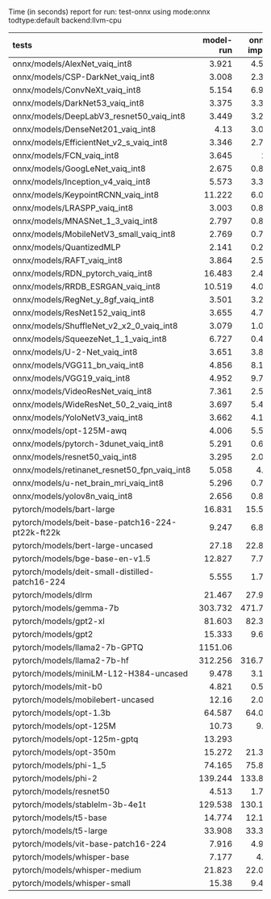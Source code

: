 Time (in seconds) report for run: test-onnx using mode:onnx todtype:default backend:llvm-cpu

| tests                                            |   model-run |   onnx-import |   torch-mlir |   iree-compile |   inference |
|:-------------------------------------------------|------------:|--------------:|-------------:|---------------:|------------:|
| onnx/models/AlexNet_vaiq_int8                    |       3.921 |         4.577 |            0 |          5.27  |       0.461 |
| onnx/models/CSP-DarkNet_vaiq_int8                |       3.008 |         2.371 |            0 |          9.216 |       0.567 |
| onnx/models/ConvNeXt_vaiq_int8                   |       5.154 |         6.946 |            0 |         19.338 |       1.009 |
| onnx/models/DarkNet53_vaiq_int8                  |       3.375 |         3.355 |            0 |          8.293 |       0.641 |
| onnx/models/DeepLabV3_resnet50_vaiq_int8         |       3.449 |         3.242 |            0 |          9.245 |       1.652 |
| onnx/models/DenseNet201_vaiq_int8                |       4.13  |         3.058 |            0 |         29.901 |       0.347 |
| onnx/models/EfficientNet_v2_s_vaiq_int8          |       3.346 |         2.764 |            0 |         18.649 |       0.375 |
| onnx/models/FCN_vaiq_int8                        |       3.645 |         2.9   |            0 |          8.013 |       0.781 |
| onnx/models/GoogLeNet_vaiq_int8                  |       2.675 |         0.842 |            0 |          9.17  |       0.201 |
| onnx/models/Inception_v4_vaiq_int8               |       5.573 |         3.313 |            0 |          1.403 |       0     |
| onnx/models/KeypointRCNN_vaiq_int8               |      11.222 |         6.037 |            0 |          1.979 |       0     |
| onnx/models/LRASPP_vaiq_int8                     |       3.003 |         0.845 |            0 |          9.276 |      10.047 |
| onnx/models/MNASNet_1_3_vaiq_int8                |       2.797 |         0.811 |            0 |          7.094 |       0.162 |
| onnx/models/MobileNetV3_small_vaiq_int8          |       2.769 |         0.734 |            0 |          8.128 |       0.121 |
| onnx/models/QuantizedMLP                         |       2.141 |         0.287 |            0 |          0.951 |       0.064 |
| onnx/models/RAFT_vaiq_int8                       |       3.864 |         2.566 |            0 |         60.403 |       0     |
| onnx/models/RDN_pytorch_vaiq_int8                |      16.483 |         2.421 |            0 |         14.967 |     101.558 |
| onnx/models/RRDB_ESRGAN_vaiq_int8                |      10.519 |         4.074 |            0 |         36.003 |      38.922 |
| onnx/models/RegNet_y_8gf_vaiq_int8               |       3.501 |         3.261 |            0 |         11.484 |       0.555 |
| onnx/models/ResNet152_vaiq_int8                  |       3.655 |         4.761 |            0 |         14.597 |       0.709 |
| onnx/models/ShuffleNet_v2_x2_0_vaiq_int8         |       3.079 |         1.068 |            0 |          5.659 |       0.156 |
| onnx/models/SqueezeNet_1_1_vaiq_int8             |       6.727 |         0.467 |            0 |          4.308 |       0.134 |
| onnx/models/U-2-Net_vaiq_int8                    |       3.651 |         3.819 |            0 |         18.194 |       1.724 |
| onnx/models/VGG11_bn_vaiq_int8                   |       4.856 |         8.174 |            0 |          9.556 |       0.798 |
| onnx/models/VGG19_vaiq_int8                      |       4.952 |         9.766 |            0 |         10.386 |       0.975 |
| onnx/models/VideoResNet_vaiq_int8                |       7.361 |         2.587 |            0 |          1.229 |       0     |
| onnx/models/WideResNet_50_2_vaiq_int8            |       3.697 |         5.451 |            0 |          9.798 |       0.817 |
| onnx/models/YoloNetV3_vaiq_int8                  |       3.662 |         4.118 |            0 |         11.562 |       7.149 |
| onnx/models/opt-125M-awq                         |       4.006 |         5.548 |            0 |          2.395 |       0     |
| onnx/models/pytorch-3dunet_vaiq_int8             |       5.291 |         0.648 |            0 |          3.925 |      38.4   |
| onnx/models/resnet50_vaiq_int8                   |       3.295 |         2.092 |            0 |          7.419 |       0.396 |
| onnx/models/retinanet_resnet50_fpn_vaiq_int8     |       5.058 |         4.86  |            0 |          1.602 |       0     |
| onnx/models/u-net_brain_mri_vaiq_int8            |       5.296 |         0.798 |            0 |          3.795 |       7.434 |
| onnx/models/yolov8n_vaiq_int8                    |       2.656 |         0.837 |            0 |          9.797 |       0.491 |
| pytorch/models/bart-large                        |      16.831 |        15.578 |            0 |          7.176 |       0     |
| pytorch/models/beit-base-patch16-224-pt22k-ft22k |       9.247 |         6.873 |            0 |          9.855 |       0.723 |
| pytorch/models/bert-large-uncased                |      27.18  |        22.815 |            0 |         25.488 |       8.746 |
| pytorch/models/bge-base-en-v1.5                  |      12.827 |         7.786 |            0 |         11.266 |       7.744 |
| pytorch/models/deit-small-distilled-patch16-224  |       5.555 |         1.773 |            0 |          5.516 |       0.288 |
| pytorch/models/dlrm                              |      21.467 |        27.955 |            0 |         14.068 |       0     |
| pytorch/models/gemma-7b                          |     303.732 |       471.792 |            0 |        484.915 |      90.786 |
| pytorch/models/gpt2-xl                           |      81.603 |        82.332 |            0 |         87.09  |      15.396 |
| pytorch/models/gpt2                              |      15.333 |         9.643 |            0 |         11.544 |       8.782 |
| pytorch/models/llama2-7b-GPTQ                    |    1151.06  |         0     |            0 |          0     |       0     |
| pytorch/models/llama2-7b-hf                      |     312.256 |       316.712 |            0 |        333.675 |      42.441 |
| pytorch/models/miniLM-L12-H384-uncased           |       9.478 |         3.198 |            0 |          6.665 |       7.21  |
| pytorch/models/mit-b0                            |       4.821 |         0.581 |            0 |          7.131 |       0.433 |
| pytorch/models/mobilebert-uncased                |      12.16  |         2.021 |            0 |         14.287 |       0.265 |
| pytorch/models/opt-1.3b                          |      64.587 |        64.035 |            0 |         39.367 |       0     |
| pytorch/models/opt-125M                          |      10.73  |         9.57  |            0 |          4.646 |       0     |
| pytorch/models/opt-125m-gptq                     |      13.293 |         0     |            0 |          0     |       0     |
| pytorch/models/opt-350m                          |      15.272 |        21.315 |            0 |          9.948 |       0     |
| pytorch/models/phi-1_5                           |      74.165 |        75.813 |            0 |         40.225 |       0     |
| pytorch/models/phi-2                             |     139.244 |       133.802 |            0 |         74.767 |       0     |
| pytorch/models/resnet50                          |       4.513 |         1.764 |            0 |          4.863 |       0.373 |
| pytorch/models/stablelm-3b-4e1t                  |     129.538 |       130.115 |            0 |         78.925 |       0     |
| pytorch/models/t5-base                           |      14.774 |        12.172 |            0 |         18.961 |      12.401 |
| pytorch/models/t5-large                          |      33.908 |        33.336 |            0 |         50.507 |      20.202 |
| pytorch/models/vit-base-patch16-224              |       7.916 |         4.927 |            0 |          8.32  |       0.674 |
| pytorch/models/whisper-base                      |       7.177 |         4.43  |            0 |          2.142 |       0     |
| pytorch/models/whisper-medium                    |      21.823 |        22.099 |            0 |         10.888 |       0     |
| pytorch/models/whisper-small                     |      15.38  |         9.467 |            0 |          4.609 |       0     |
